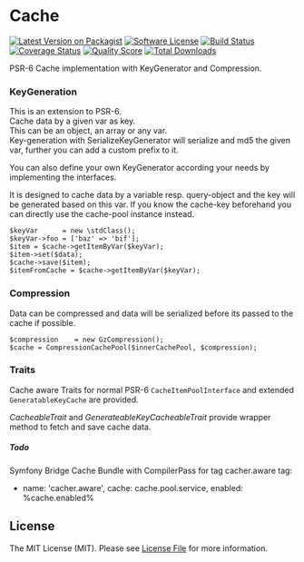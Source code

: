 # Cache

[![Latest Version on Packagist][ico-version]][link-packagist]
[![Software License][ico-license]](LICENSE.md)
[![Build Status][ico-travis]][link-travis]
[![Coverage Status][ico-scrutinizer]][link-scrutinizer]
[![Quality Score][ico-code-quality]][link-code-quality]
[![Total Downloads][ico-downloads]][link-downloads]

PSR-6 Cache implementation with KeyGenerator and Compression.

### KeyGeneration
This is an extension to PSR-6.  
Cache data by a given var as key.  
This can be an object, an array or any var.  
Key-generation with SerializeKeyGenerator will serialize and md5 the given var, further you can add a custom prefix to it.  

You can also define your own KeyGenerator according your needs by implementing the interfaces.

It is designed to cache data by a variable resp. query-object and the key will be generated based on this var.
If you know the cache-key beforehand you can directly use the cache-pool instance instead.  

    $keyVar      = new \stdClass();
    $keyVar->foo = ['baz' => 'bif'];
    $item = $cache->getItemByVar($keyVar);
    $item->set($data);
    $cache->save($item);
    $itemFromCache = $cache->getItemByVar($keyVar);


### Compression
Data can be compressed and data will be serialized before its passed to the cache if possible.

    $compression    = new GzCompression();
    $cache = CompressionCachePool($innerCachePool, $compression);


### Traits
Cache aware Traits for normal PSR-6 `CacheItemPoolInterface` and extended `GeneratableKeyCache` are provided.

*CacheableTrait* and *GenerateableKeyCacheableTrait* provide wrapper method to fetch and save cache data.


##### Todo
Symfony Bridge Cache Bundle
with CompilerPass for tag cacher.aware
tag:
  - name: 'cacher.aware', cache: cache.pool.service, enabled: %cache.enabled%

## License

The MIT License (MIT). Please see [License File](LICENSE.md) for more information.

[ico-version]: https://img.shields.io/packagist/v/freshcells/cache.svg?style=flat-square
[ico-license]: https://img.shields.io/badge/license-MIT-brightgreen.svg?style=flat-square
[ico-travis]: https://img.shields.io/travis/freshcells/cache/master.svg?style=flat-square
[ico-scrutinizer]: https://img.shields.io/scrutinizer/coverage/g/freshcells/cache.svg?style=flat-square
[ico-code-quality]: https://img.shields.io/scrutinizer/g/freshcells/cache.svg?style=flat-square
[ico-downloads]: https://img.shields.io/packagist/dt/freshcells/cache.svg?style=flat-square

[link-packagist]: https://packagist.org/packages/freshcells/soap-client-bundle
[link-travis]: https://travis-ci.org/freshcells/soap-client-bundle
[link-scrutinizer]: https://scrutinizer-ci.com/g/freshcells/soap-client-bundle/code-structure
[link-code-quality]: https://scrutinizer-ci.com/g/freshcells/soap-client-bundle
[link-downloads]: https://packagist.org/packages/freshcells/soap-client-bundle
[link-author]: https://github.com/freshcells
[link-contributors]: ../../contributors